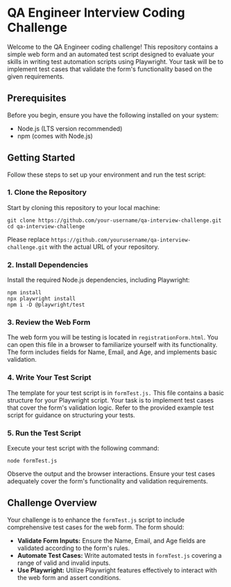 # QA Engineer Interview Coding Challenge
Welcome to the QA Engineer coding challenge! This repository contains a simple web form and an automated test script designed to evaluate your skills in writing test automation scripts using Playwright. Your task will be to implement test cases that validate the form's functionality based on the given requirements.

## Prerequisites
Before you begin, ensure you have the following installed on your system:

- Node.js (LTS version recommended)
- npm (comes with Node.js)

## Getting Started
Follow these steps to set up your environment and run the test script:

### 1. Clone the Repository

Start by cloning this repository to your local machine:
```
git clone https://github.com/your-username/qa-interview-challenge.git
cd qa-interview-challenge
```
Please replace `https://github.com/yourusername/qa-interview-challenge.git` with the actual URL of your repository.
### 2. Install Dependencies

Install the required Node.js dependencies, including Playwright:
```
npm install
npx playwright install
npm i -D @playwright/test
```
### 3. Review the Web Form

The web form you will be testing is located in `registrationForm.html`. You can open this file in a browser to familiarize yourself with its functionality. The form includes fields for Name, Email, and Age, and implements basic validation.

### 4. Write Your Test Script

The template for your test script is in `formTest.js.` This file contains a basic structure for your Playwright script. Your task is to implement test cases that cover the form's validation logic. Refer to the provided example test script for guidance on structuring your tests.

### 5. Run the Test Script

Execute your test script with the following command:

```
node formTest.js
```
Observe the output and the browser interactions. Ensure your test cases adequately cover the form's functionality and validation requirements.

## Challenge Overview
Your challenge is to enhance the `formTest.js` script to include comprehensive test cases for the web form. The form should:

-  **Validate Form Inputs:** Ensure the Name, Email, and Age fields are validated according to the form's rules.
- **Automate Test Cases:** Write automated tests in `formTest.js` covering a range of valid and invalid inputs.
- **Use Playwright:** Utilize Playwright features effectively to interact with the web form and assert conditions.

